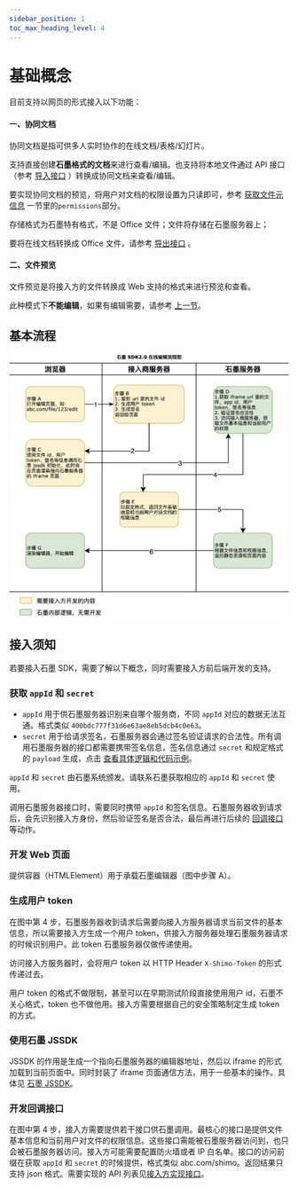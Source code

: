 ```yaml
---
sidebar_position: 1
toc_max_heading_level: 4
---
```


# 基础概念

目前支持以网页的形式接入以下功能：

#### 一、协同文档

协同文档是指可供多人实时协作的在线文档/表格/幻灯片。

支持直接创建**石墨格式的文档**来进行查看/编辑。也支持将本地文件通过 API 接口（参考 [导入接口](apis.md#导入文件) ）转换成协同文档来查看/编辑。

要实现协同文档的预览，将用户对文档的权限设置为只读即可，参考 [获取文件元信息](./impl.md#file-meta-collab) 一节里的`permissions`部分。

存储格式为石墨特有格式，不是 Office 文件；文件将存储在石墨服务器上；

要将在线文档转换成 Office 文件，请参考 [导出接口](./apis.md#导出文件) 。

#### 二、文件预览

文件预览是将接入方的文件转换成 Web 支持的格式来进行预览和查看。

此种模式下**不能编辑**，如果有编辑需要，请参考 [上一节](#一协同文档)。

## 基本流程

![time-queue-image](../img/sdk_intro.png)

## 接入须知

若要接入石墨 SDK，需要了解以下概念，同时需要接入方前后端开发的支持。

### 获取 `appId` 和 `secret`

- `appId` 用于供石墨服务器识别来自哪个服务商，不同 `appId` 对应的数据无法互通。格式类似 `400bdc777f31d6e63ae8eb5dcb4c0e63`。
- `secret` 用于给请求签名，石墨服务器会通过签名验证请求的合法性。所有调用石墨服务器的接口都需要携带签名信息，签名信息通过 `secret` 和规定格式的 `payload` 生成，点击 [查看具体逻辑和代码示例](./resources.md#签名)。

`appId` 和 `secret` 由石墨系统颁发。请联系石墨获取相应的 `appId` 和 `secret` 使用。

调用石墨服务器接口时，需要同时携带 `appId` 和签名信息。石墨服务器收到请求后，会先识别接入方身份，然后验证签名是否合法，最后再进行后续的 [回调接口](./impl.md) 等动作。

### 开发 Web 页面

提供容器（HTMLElement）用于承载石墨编辑器（图中步骤 A）。

### 生成用户 token

在图中第 4 步，石墨服务器收到请求后需要向接入方服务器请求当前文件的基本信息，所以需要接入方生成一个用户 token，供接入方服务器处理石墨服务器请求的时候识别用户。此 token 石墨服务器仅做传递使用。

访问接入方服务器时，会将用户 token 以 HTTP Header `X-Shimo-Token` 的形式传递过去。

用户 token 的格式不做限制，甚至可以在早期测试阶段直接使用用户 id，石墨不关心格式，token 也不做他用。接入方需要根据自己的安全策略制定生成 token 的方式。

### 使用石墨 JSSDK

JSSDK 的作用是生成一个指向石墨服务器的编辑器地址，然后以 iframe 的形式加载到当前页面中。同时封装了 iframe 页面通信方法，用于一些基本的操作。具体见 [石墨 JSSDK](./resources.md#js-sdk)。

### 开发回调接口

在图中第 4 步，接入方需要提供若干接口供石墨调用。最核心的接口是提供文件基本信息和当前用户对文件的权限信息。这些接口需能被石墨服务器访问到，也只会被石墨服务器访问。接入方可能需要配置防火墙或者 IP 白名单。接口的访问前缀在获取 `appId` 和 `secret` 的时候提供，格式类似 abc.com/shimo。返回结果只支持 json 格式。需要实现的 API 列表见[接入方实现接口](./impl.md)。
